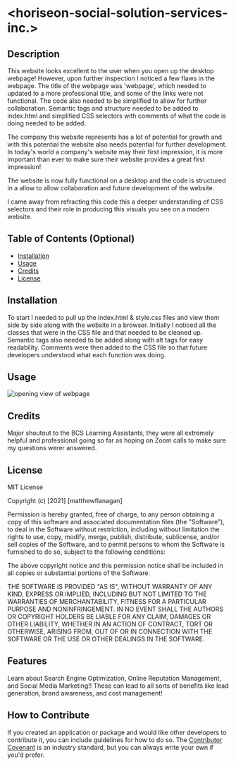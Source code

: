 # <horiseon-social-solution-services-inc.>

## Description
This website looks excellent to the user when you open up the desktop webpage! However, upon further inspection I noticed a few flaws in the webpage. The title of the webpage was 'webpage', which needed to updated to a more professional title, and some of the links were not functional. The code also needed to be simplified to allow for further collaboration. Semantic tags and structure needed to be added to index.html and simplified CSS selectors with comments of what the code is doing needed to be added. 

The company this website represents has a lot of potential for growth and with this potential the website also needs potential for further development. In today's world a company's website may their first impression, it is more important than ever to make sure their website provides a great first impression! 

The website is now fully functional on a desktop and the code is structured in a allow to allow collaboration and future development of the website. 

I came away from refracting this code this a deeper understanding of CSS selectors and their role in producing this visuals you see on a modern website. 
## Table of Contents (Optional)
- [Installation](#installation)
- [Usage](#usage)
- [Credits](#credits)
- [License](#license)

## Installation
To start I needed to pull up the index.html & style.css files and view them side by side along with the website in a browser. Initially I noticed all the classes that were in the CSS file and that needed to be cleaned up. Semantic tags also needed to be added along with alt tags for easy readability. Comments were then added to the CSS file so that future developers understood what each function was doing. 

## Usage

 <img src="C:\Users\mattf\homeworks\week1\assets\images\Screenshot.PNG" alt="opening view of webpage" />

 <link rel="Horiseon Webpage" href="https://matthewjflanagan.github.io/horiseon-social-solution-services-inc.github.io/">
    
## Credits

Major shoutout to the BCS Learning Assistants, they were all extremely helpful and professional going so far as hoping on Zoom calls to make sure my questions werer answered. 

## License
MIT License

Copyright (c) [2021] [matthewflanagan]

Permission is hereby granted, free of charge, to any person obtaining a copy
of this software and associated documentation files (the "Software"), to deal
in the Software without restriction, including without limitation the rights
to use, copy, modify, merge, publish, distribute, sublicense, and/or sell
copies of the Software, and to permit persons to whom the Software is
furnished to do so, subject to the following conditions:

The above copyright notice and this permission notice shall be included in all
copies or substantial portions of the Software.

THE SOFTWARE IS PROVIDED "AS IS", WITHOUT WARRANTY OF ANY KIND, EXPRESS OR
IMPLIED, INCLUDING BUT NOT LIMITED TO THE WARRANTIES OF MERCHANTABILITY,
FITNESS FOR A PARTICULAR PURPOSE AND NONINFRINGEMENT. IN NO EVENT SHALL THE
AUTHORS OR COPYRIGHT HOLDERS BE LIABLE FOR ANY CLAIM, DAMAGES OR OTHER
LIABILITY, WHETHER IN AN ACTION OF CONTRACT, TORT OR OTHERWISE, ARISING FROM,
OUT OF OR IN CONNECTION WITH THE SOFTWARE OR THE USE OR OTHER DEALINGS IN THE
SOFTWARE.

## Features
Learn about Search Engine Optimization, Online Reputation Management, and Social Media Marketing!! These can lead to all sorts of benefits like lead generation, brand awareness, and cost management!
## How to Contribute
If you created an application or package and would like other developers to contribute it, you can include guidelines for how to do so. The [Contributor Covenant](https://www.contributor-covenant.org/) is an industry standard, but you can always write your own if you'd prefer.